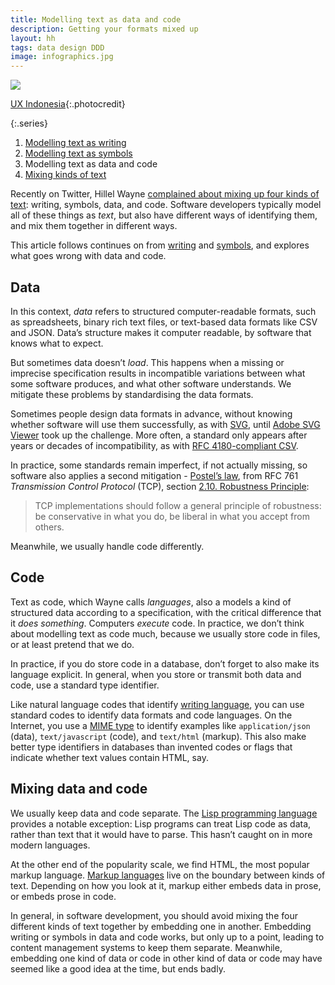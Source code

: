 ```yaml
---
title: Modelling text as data and code
description: Getting your formats mixed up
layout: hh
tags: data design DDD
image: infographics.jpg
---
```


![](infographics.jpg)

[UX Indonesia](https://unsplash.com/photos/8mikJ83LmSQ){:.photocredit}

{:.series}
1. [Modelling text as writing](modelling-text-writing)
2. [Modelling text as symbols](modelling-text-symbols)
3. Modelling text as data and code
4. [Mixing kinds of text](mixing-tech)

Recently on Twitter, Hillel Wayne 
[complained about mixing up four kinds of text](https://twitter.com/hillelogram/status/1515772367213150209):
writing, symbols, data, and code.
Software developers typically model all of these things as _text_,
but also have different ways of identifying them, and mix them together in different ways.

This article follows continues on from
[writing](modelling-text-writing) and [symbols](modelling-text-symbols),
and explores what goes wrong with data and code.

## Data

In this context, _data_ refers to structured computer-readable formats, such as spreadsheets, binary rich text files, or text-based data formats like CSV and JSON.
Data’s structure makes it computer readable, by software that knows what to expect.

But sometimes data doesn’t _load_.
This happens when a missing or imprecise specification results in incompatible variations between what some software produces, and what other software understands.
We mitigate these problems by standardising the data formats.

Sometimes people design data formats in advance, without knowing whether software will use them successfully, as with [SVG](https://en.wikipedia.org/wiki/Scalable_Vector_Graphics),
until [Adobe SVG Viewer](https://adobe.fandom.com/wiki/Adobe_SVG_Viewer) took up the challenge.
More often, a standard only appears after years or decades of incompatibility, as with 
[RFC 4180-compliant CSV](csv-rfc-4180).

In practice, some standards remain imperfect, if not actually missing, so software also applies a second mitigation - 
[Postel’s law](https://en.wikipedia.org/wiki/Robustness_principle),
from RFC 761 _Transmission Control Protocol_ (TCP), section 
[2.10. Robustness Principle](https://datatracker.ietf.org/doc/html/rfc761#section-2.10):

> TCP implementations should follow a general principle of robustness:
> be conservative in what you do, be liberal in what you accept from others.

Meanwhile, we usually handle code differently.

## Code

Text as code, which Wayne calls _languages_, also a models a kind of structured data according to a specification, with the critical difference that it _does something_.
Computers _execute_ code.
In practice, we don’t think about modelling text as code much, because we usually store code in files, or at least pretend that we do.

In practice, if you do store code in a database, don’t forget to also make its language explicit.
In general, when you store or transmit both data and code, use a standard type identifier.

Like natural language codes that identify [writing language](modelling-text-writing#language), you can use standard codes to identify data formats and code languages.
On the Internet, you use a [MIME type](https://en.wikipedia.org/wiki/MIME)
to identify examples like `application/json` (data), `text/javascript` (code), and `text/html` (markup).
This also make better type identifiers in databases than invented codes or flags that indicate whether text values contain HTML, say. 


## Mixing data and code

We usually keep data and code separate.
The [Lisp programming language](https://en.wikipedia.org/wiki/Lisp_(programming_language)#Self-evaluating_forms_and_quoting)
provides a notable exception:
Lisp programs can treat Lisp code as data, rather than text that it would have to parse.
This hasn’t caught on in more modern languages.

At the other end of the popularity scale, we find HTML, the most popular markup language.
[Markup languages](https://en.wikipedia.org/wiki/Markup_language) live on the boundary between kinds of text.
Depending on how you look at it, markup either embeds data in prose, or embeds prose in code.

In general, in software development, you should avoid mixing the four different kinds of text together by embedding one in another.
Embedding writing or symbols in data and code works, but only up to a point, leading to content management systems to keep them separate.
Meanwhile, embedding one kind of data or code in other kind of data or code may have seemed like a good idea at the time, but ends badly.
